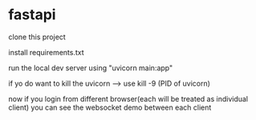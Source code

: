 # fastapi

clone this project

install requirements.txt

run the local dev server using "uvicorn main:app"

if yo do want to kill the uvicorn --> use kill -9 (PID of uvicorn)

now if you login from different browser(each will be treated as individual client) you can see the websocket demo between each client

